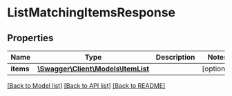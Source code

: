 # ListMatchingItemsResponse

## Properties

Name | Type | Description | Notes
------------ | ------------- | ------------- | -------------
**items** | [**\Swagger\Client\Models\ItemList**](ItemList.md) |  | [optional]

[[Back to Model list]](../../README.md#documentation-for-models) [[Back to API list]](../../README.md#documentation-for-api-endpoints) [[Back to README]](../../README.md)

